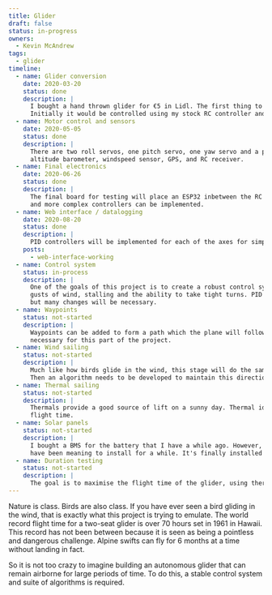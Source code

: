 ```yaml
---
title: Glider
draft: false
status: in-progress
owners:
  - Kevin McAndrew
tags: 
  - glider
timeline:
  - name: Glider conversion
    date: 2020-03-20
    status: done
    description: |
      I bought a hand thrown glider for €5 in Lidl. The first thing to do was to put a motor and servos on it.
      Initially it would be controlled using my stock RC controller and receiver.
  - name: Motor control and sensors
    date: 2020-05-05
    status: done
    description: |
      There are two roll servos, one pitch servo, one yaw servo and a propeller BLDC. There will also be a 9DOF IMU,
      altitude barometer, windspeed sensor, GPS, and RC receiver.
  - name: Final electronics
    date: 2020-06-26
    status: done
    description: |
      The final board for testing will place an ESP32 inbetween the RC receiver and the motors so that PID control
      and more complex controllers can be implemented.
  - name: Web interface / datalogging
    date: 2020-08-20
    status: done
    description: |
      PID controllers will be implemented for each of the axes for simpler intial controls and some level of automation.
    posts:
      - web-interface-working
  - name: Control system
    status: in-process
    description: |
      One of the goals of this project is to create a robust control system that can withstand imbalance in the plane,
      gusts of wind, stalling and the ability to take tight turns. PID controllers are the first initial starting point,
      but many changes will be necessary.
  - name: Waypoints
    status: not-started
    description: |
      Waypoints can be added to form a path which the plane will follow. GPS, altitude and a good control system are all
      necessary for this part of the project.
  - name: Wind sailing
    status: not-started
    description: |
      Much like how birds glide in the wind, this stage will do the same. Wind direction needs to be determined.
      Then an algorithm needs to be developed to maintain this direction and glide efficiently.
  - name: Thermal sailing
    status: not-started
    description: |
      Thermals provide a good source of lift on a sunny day. Thermal identification and following could help increase
      flight time.
  - name: Solar panels
    status: not-started
    description: |
      I bought a BMS for the battery that I have a while ago. However, the BMS was faulty. I have a new one that I
      have been meaning to install for a while. It's finally installed now 😊
  - name: Duration testing
    status: not-started
    description: |
      The goal is to maximise the flight time of the glider, using thermals, solar and wind.
---
```


Nature is class. Birds are also class. If you have ever seen a bird gliding in the wind, that is exactly what this project is trying to emulate. The world record flight time for a two-seat glider is over 70 hours set in 1961 in Hawaii. This record has not been between because it is seen as being a pointless and dangerous challenge. Alpine swifts can fly for 6 months at a time without landing in fact.

So it is not too crazy to imagine building an autonomous glider that can remain airborne for large periods of time. To do this, a stable control system and suite of algorithms is required.